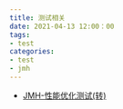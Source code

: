 ```yaml
---
title: 测试相关
date: 2021-04-13 12:00：00
tags:
- test 
categories:
- test
- jmh
---
```


- [JMH-性能优化测试(转)](https://blog.csdn.net/weixin_43767015/article/details/104758415)
